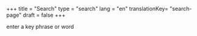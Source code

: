 +++
title = "Search"
type = "search"
lang = "en"
translationKey= "search-page"
draft = false
+++

enter a key phrase or word